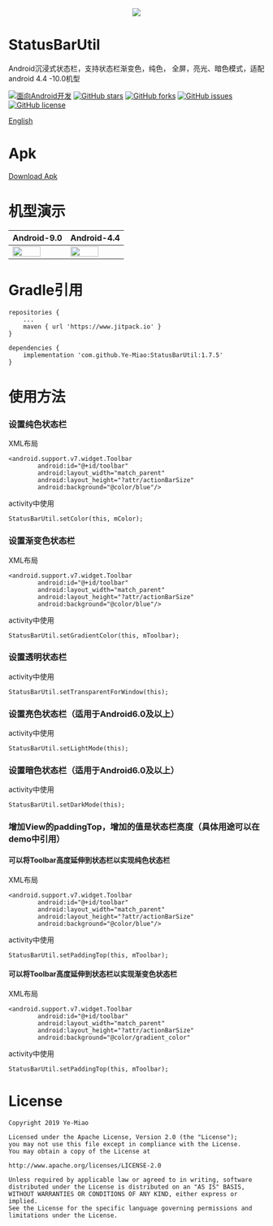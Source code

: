 <p align="center"><img src="https://github.com/Ye-Miao/StatusBarUtil/blob/master/img/logo.png"/></p>

# StatusBarUtil
Android沉浸式状态栏，支持状态栏渐变色，纯色， 全屏，亮光、暗色模式，适配android 4.4 -10.0机型

[![面向Android开发](https://img.shields.io/badge/%E9%9D%A2%E5%90%91-Android%E5%BC%80%E5%8F%91-%232CC159.svg)]()
[![GitHub stars](https://img.shields.io/github/stars/Ye-Miao/StatusBarUtil.svg)]()
[![GitHub forks](https://img.shields.io/github/forks/Ye-Miao/StatusBarUtil.svg)]()
[![GitHub issues](https://img.shields.io/github/issues/Ye-Miao/StatusBarUtil.svg)]()
[![GitHub license](https://img.shields.io/github/license/Ye-Miao/StatusBarUtil.svg)]()

<a href="/REAMDE_EN.md">English</a>

# Apk
<a href="https://fir.im/scv6">Download Apk</a>

# 机型演示
| Android-9.0 | Android-4.4 |
|:------------|:------------|
| <img src="https://github.com/Ye-Miao/StatusBarUtil/blob/master/img/Android-9.0-min.gif" width="75%"/> | <img src="https://github.com/Ye-Miao/StatusBarUtil/blob/master/img/Android-4.4-min.gif" width="75%"/> |

# Gradle引用
```
repositories {
    ...
    maven { url 'https://www.jitpack.io' }
}

dependencies {
    implementation 'com.github.Ye-Miao:StatusBarUtil:1.7.5'
}
```
# 使用方法
### 设置纯色状态栏
XML布局
```
<android.support.v7.widget.Toolbar
        android:id="@+id/toolbar"
        android:layout_width="match_parent"
        android:layout_height="?attr/actionBarSize"
        android:background="@color/blue"/>
```
activity中使用
```
StatusBarUtil.setColor(this, mColor);
```
### 设置渐变色状态栏
XML布局
```
<android.support.v7.widget.Toolbar
        android:id="@+id/toolbar"
        android:layout_width="match_parent"
        android:layout_height="?attr/actionBarSize"
        android:background="@color/blue"/>
```
activity中使用
```
StatusBarUtil.setGradientColor(this, mToolbar);
```
### 设置透明状态栏
activity中使用
```
StatusBarUtil.setTransparentForWindow(this);
```
### 设置亮色状态栏（适用于Android6.0及以上）
activity中使用
```
StatusBarUtil.setLightMode(this);
```
### 设置暗色状态栏（适用于Android6.0及以上）
activity中使用
```
StatusBarUtil.setDarkMode(this);
```
### 增加View的paddingTop，增加的值是状态栏高度（具体用途可以在demo中引用）
#### 可以将Toolbar高度延伸到状态栏以实现纯色状态栏
XML布局
```
<android.support.v7.widget.Toolbar
        android:id="@+id/toolbar"
        android:layout_width="match_parent"
        android:layout_height="?attr/actionBarSize"
        android:background="@color/blue"/>
```
activity中使用
```
StatusBarUtil.setPaddingTop(this, mToolbar);
```
#### 可以将Toolbar高度延伸到状态栏以实现渐变色状态栏
XML布局
```
<android.support.v7.widget.Toolbar
        android:id="@+id/toolbar"
        android:layout_width="match_parent"
        android:layout_height="?attr/actionBarSize"
        android:background="@color/gradient_color"
```
activity中使用
```
StatusBarUtil.setPaddingTop(this, mToolbar);
```
# License
```
Copyright 2019 Ye-Miao

Licensed under the Apache License, Version 2.0 (the "License");
you may not use this file except in compliance with the License.
You may obtain a copy of the License at

http://www.apache.org/licenses/LICENSE-2.0

Unless required by applicable law or agreed to in writing, software
distributed under the License is distributed on an "AS IS" BASIS,
WITHOUT WARRANTIES OR CONDITIONS OF ANY KIND, either express or implied.
See the License for the specific language governing permissions and
limitations under the License.


